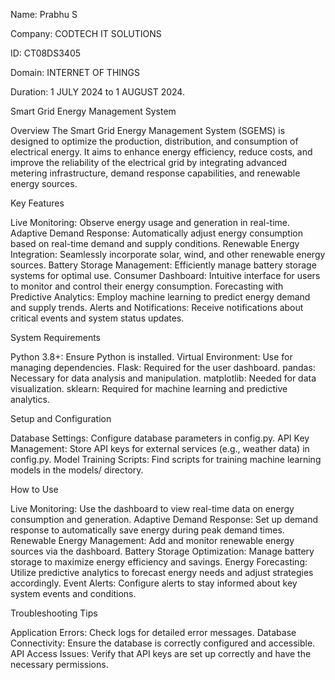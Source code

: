 Name: Prabhu S

Company: CODTECH IT SOLUTIONS

ID: CT08DS3405

Domain: INTERNET OF THINGS

Duration: 1 JULY 2024 to 1 AUGUST 2024.

Smart Grid Energy Management System

Overview
The Smart Grid Energy Management System (SGEMS) is designed to optimize the production, distribution, and consumption of electrical energy. It aims to enhance energy efficiency, reduce costs, and improve the reliability of the electrical grid by integrating advanced metering infrastructure, demand response capabilities, and renewable energy sources.

Key Features

Live Monitoring: Observe energy usage and generation in real-time.
Adaptive Demand Response: Automatically adjust energy consumption based on real-time demand and supply conditions.
Renewable Energy Integration: Seamlessly incorporate solar, wind, and other renewable energy sources.
Battery Storage Management: Efficiently manage battery storage systems for optimal use.
Consumer Dashboard: Intuitive interface for users to monitor and control their energy consumption.
Forecasting with Predictive Analytics: Employ machine learning to predict energy demand and supply trends.
Alerts and Notifications: Receive notifications about critical events and system status updates.

System Requirements

Python 3.8+: Ensure Python is installed.
Virtual Environment: Use for managing dependencies.
Flask: Required for the user dashboard.
pandas: Necessary for data analysis and manipulation.
matplotlib: Needed for data visualization.
sklearn: Required for machine learning and predictive analytics.

Setup and Configuration

Database Settings: Configure database parameters in config.py.
API Key Management: Store API keys for external services (e.g., weather data) in config.py.
Model Training Scripts: Find scripts for training machine learning models in the models/ directory.

How to Use

Live Monitoring: Use the dashboard to view real-time data on energy consumption and generation.
Adaptive Demand Response: Set up demand response to automatically save energy during peak demand times.
Renewable Energy Management: Add and monitor renewable energy sources via the dashboard.
Battery Storage Optimization: Manage battery storage to maximize energy efficiency and savings.
Energy Forecasting: Utilize predictive analytics to forecast energy needs and adjust strategies accordingly.
Event Alerts: Configure alerts to stay informed about key system events and conditions.

Troubleshooting Tips

Application Errors: Check logs for detailed error messages.
Database Connectivity: Ensure the database is correctly configured and accessible.
API Access Issues: Verify that API keys are set up correctly and have the necessary permissions.
